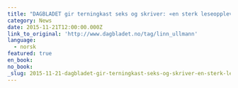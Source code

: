 ```yaml
---
title: "DAGBLADET gir terningkast seks og skriver: «en sterk leseopplevelse … ‹De urolige› er årets beste roman»"
category: News
date: 2015-11-21T12:00:00.000Z
link_to_original: 'http://www.dagbladet.no/tag/linn_ullmann'
language:
  - norsk
featured: true
en_book:
no_book:
_slug: 2015-11-21-dagbladet-gir-terningkast-seks-og-skriver-en-sterk-leseopplevelse-de-urolige-er-årets-beste-roman
---
```


